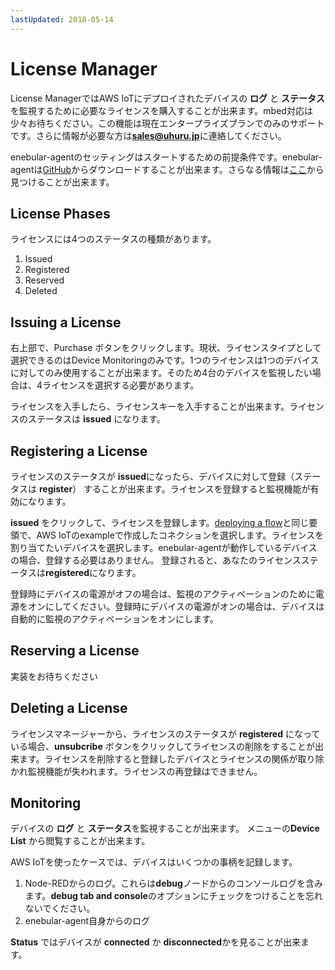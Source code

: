 ```yaml
---
lastUpdated: 2018-05-14
---
```


# License Manager

License ManagerではAWS IoTにデプロイされたデバイスの **ログ** と  **ステータス** を監視するために必要なライセンスを購入することが出来ます。mbed対応は少々お待ちください。この機能は現在エンタープライズプランでのみのサポートです。さらに情報が必要な方は**sales@uhuru.jp**に連絡してください。

enebular-agentのセッティングはスタートするための前提条件です。enebular-agentは<a href="https://github.com/enebular/enebular-runtime-agent" target="_blank">GitHub</a>からダウンロードすることが出来ます。さらなる情報は[ここ](../Deploy/DeployFlow/AWSIoT/index.md)から見つけることが出来ます。

## License Phases

ライセンスには4つのステータスの種類があります。

1.  Issued
2.  Registered
3.  Reserved
4.  Deleted

## Issuing a License

右上部で、Purchase ボタンをクリックします。現状、ライセンスタイプとして選択できるのはDevice Monitoringのみです。1つのライセンスは1つのデバイスに対してのみ使用することが出来ます。そのため4台のデバイスを監視したい場合は、4ライセンスを選択する必要があります。

ライセンスを入手したら、ライセンスキーを入手することが出来ます。ライセンスのステータスは **issued** になります。

## Registering a License

ライセンスのステータスが **issued**になったら、デバイスに対して登録（ステータスは **register**） することが出来ます。ライセンスを登録すると監視機能が有効になります。

**issued** をクリックして、ライセンスを登録します。[deploying a flow](../Deploy/index.md)と同じ要領で、AWS IoTのexampleで作成したコネクションを選択します。ライセンスを割り当てたいデバイスを選択します。enebular-agentが動作しているデバイスの場合、登録する必要はありません。 登録されると、あなたのライセンスステータスは**registered**になります。

登録時にデバイスの電源がオフの場合は、監視のアクティベーションのために電源をオンにしてください。登録時にデバイスの電源がオンの場合は、デバイスは自動的に監視のアクティベーションをオンにします。

## Reserving a License

実装をお待ちください

## Deleting a License

ライセンスマネージャーから、ライセンスのステータスが **registered** になっている場合、**unsubcribe** ボタンをクリックしてライセンスの削除をすることが出来ます。ライセンスを削除すると登録したデバイスとライセンスの関係が取り除かれ監視機能が失われます。ライセンスの再登録はできません。

## Monitoring

デバイスの **ログ** と **ステータス**を監視することが出来ます。 メニューの**Device List** から閲覧することが出来ます。

AWS IoTを使ったケースでは、デバイスはいくつかの事柄を記録します。

1.  Node-REDからのログ。これらは**debug**ノードからのコンソールログを含みます。**debug tab and console**のオプションにチェックをつけることを忘れないでください。
2.  enebular-agent自身からのログ

**Status** ではデバイスが **connected** か **disconnected**かを見ることが出来ます。